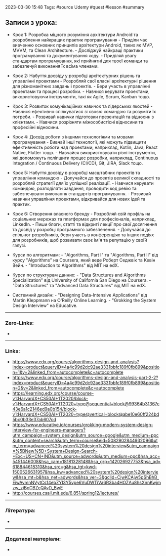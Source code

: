 
2023-03-30 15:48 Tags: #source Udemy #quest #lesson #summary

## Записи з урока:

- Крок 1: Розробка міцного розуміння архітектури Android та розроблення найкращих практик програмування
                      - Приділи час вивченню основних принципів архітектури Android, таких як MVP, MVVM, та Clean Architecture.
                      - Досліджуй найкращі практики програмування та документування коду.
                      - Приділяй увагу стандартам програмування, які прийнятні для твоєї команди та забезпечуй виконання їх всіма членами.

- Крок 2: Набуття досвіду у розробці архітектурних рішень та управлінні проектами
                      - Розробляй свої власні архітектурні рішення для різноманітних завдань і проектів.
                      - Бери участь в управлінні проектами та процесі розробки.
                      - Навчися керувати проектами, використовуючи інструменти, такі як Agile, Scrum, Kanban тощо.

- Крок 3: Розвиток комунікаційних навичок та лідерських якостей
                      - Навчися ефективно спілкуватися зі своєю командою та розуміти їх потреби.
                      - Розвивай навички підготовки презентацій та відносин з клієнтами.
                      - Навчися розрізняти міжособистісні відносини та професійні відносини.

- Крок 4: Досвід роботи з іншими технологіями та мовами програмування
                      - Вивчай інші технології, які можуть підвищити ефективнність роботи над проектами, наприклад, Kotlin, Java, React Native, Flutter тощо.
                      - Навчайся використовувати різні інструменти, які допоможуть поліпшити процес розробки, наприклад, Continuous Integration / Continuous Delivery (CI/CD), Git, JIRA, Slack тощо.

- Крок 5: Набуття досвіду в розробці масштабних проектів та управління командою
                      - Долучайся до проектів великої складності та розробляй стратегії для їх успішної реалізації.
                      - Навчися керувати командою, розподіляти завдання, проводити код ревію та забезпечувати виконання стандартів програмування.
                      - Розвивай навички управління проектами, відкривайся для нових ідей та практик.

- Крок 6: Створення власного бренду
                      - Розробляй свій профіль на соціальних мережах та платформах для професіоналів, наприклад, LinkedIn.
                      - Пиши блоги, статті та відкриті лекції про свої досягнення та досвід у розробці програмного забезпечення.
                      - Долучайся до спільнот розробників, бери участь в конференціях та інших подіях для розробників, щоб розвивати своє ім'я та репутацію у своїй галузі.
                    

- Курси по алгоритмам:
                     - "Algorithms, Part I" та "Algorithms, Part II" від курсу "Algorithms" на Coursera, який веде Роберт Седжвік та Кевін Вейн.
                     - "Introduction to Algorithms" від MIT на edX.

- Курси по структурам данних:
                     - "Data Structures and Algorithms Specialization" від University of California San Diego на Coursera.
                     - "Data Structures" та "Advanced Data Structures" від MIT на edX.

- Системний дизайн:
                     - "Designing Data-Intensive Applications" від Martin Kleppmann на O'Reilly Online Learning.
                     - "Grokking the System Design Interview" на Educative.

---

### Zero-Links:

- 
---

### Links:

- https://www.edx.org/course/algorithms-design-and-analysis?index=product&queryID=4a4c99d2dc92ae3331bbfc189f0fb899&position=1&v=2&linked_from=autocomplete&c=autocomplete
- https://www.edx.org/course/algorithms-design-and-analysis-part-2-2?index=product&queryID=4a4c99d2dc92ae3331bbfc189f0fb899&position=2&v=2&linked_from=autocomplete&c=autocomplete
- https://learning.edx.org/course/course-v1:HarvardX+CS50AI+1T2020/block-v1:HarvardX+CS50AI+1T2020+type@sequential+block@99364b31367c43e6a1c2146ed9a0b154/block-v1:HarvardX+CS50AI+1T2020+type@vertical+block@abe10e60ff224bd5bc0b33e37ab607cd
- https://www.educative.io/courses/grokking-modern-system-design-interview-for-engineers-managers?utm_campaign=system_design&utm_source=google&utm_medium=ppc&utm_content=search&utm_term=course&eid=5082902844932096&utm_term=advanced%20system%20design%20interview&utm_campaign=%5BNew%5D+System+Design-Search-+Exc+US+CN+IND&utm_source=adwords&utm_medium=ppc&hsa_acc=5451446008&hsa_cam=18181328148&hsa_grp=142026927753&hsa_ad=618844618310&hsa_src=g&hsa_tgt=kwd-1500526631957&hsa_kw=advanced%20system%20design%20interview&hsa_mt=b&hsa_net=adwords&hsa_ver=3&gclid=CjwKCAjw5pShBhB_EiwAvmnNVytCs14ebZYI3Y5vpe6VuDWTiVa6R3ba4HOZAu8hsXnnKwjmzw_ziBoCBZcQAvD_BwE
- http://courses.csail.mit.edu/6.851/spring12/lectures/
---

### Література:

- 
---

### Додаткові матеріали:

- 